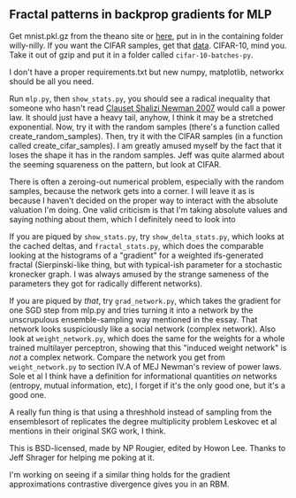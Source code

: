 Fractal patterns in backprop gradients for MLP
---

Get mnist.pkl.gz from the theano site or [here](https://github.com/mnielsen/neural-networks-and-deep-learning/blob/master/data/mnist.pkl.gz), put in in the containing folder willy-nilly. If you want the CIFAR samples, get that [data](https://www.cs.toronto.edu/~kriz/cifar.html). CIFAR-10, mind you. Take it out of gzip and put it in a folder called `cifar-10-batches-py`.

I don't have a proper requirements.txt but new numpy, matplotlib, networkx should be all you need.

Run `mlp.py`, then `show_stats.py`, you should see a radical inequality that someone who hasn't read [Clauset Shalizi Newman 2007](http://arxiv.org/abs/0706.1062) would call a power law. It should just have a heavy tail, anyhow, I think it may be a stretched exponential. Now, try it with the random samples (there's a function called create_random_samples). Then, try it with the CIFAR samples (in a function called create_cifar_samples). I am greatly amused myself by the fact that it loses the shape it has in the random samples. Jeff was quite alarmed about the seeming squareness on the pattern, but look at CIFAR.

There is often a zeroing-out numerical problem, especially with the random samples, because the network gets into a corner. I will leave it as is because I haven't decided on the proper way to interact with the absolute valuation I'm doing. One valid criticism is that I'm taking absolute values and saying nothing about them, which I definitely need to look into

If you are piqued by `show_stats.py`, try `show_delta_stats.py`, which looks at the cached deltas, and `fractal_stats.py`, which does the comparable looking at the histograms of a "gradient" for a weighted ifs-generated fractal (Sierpinski-like thing, but with typical-ish parameter for a stochastic kronecker graph. I was always amused by the strange sameness of the parameters they got for radically different networks).

If you are piqued by _that_, try `grad_network.py`, which takes the gradient for one SGD step from mlp.py and tries turning it into a network by the unscrupulous ensemble-sampling way mentioned in the essay. That network looks suspiciously like a social network (complex network). Also look at `weight_network.py`, which does the same for the weights for a whole trained multilayer perceptron, showing that this "induced weight network" is _not_ a complex network. Compare the network you get from `weight_network.py` to section IV.A of MEJ Newman's review of power laws. Sole et al I think have a definition for informational quantities _on_ networks (entropy, mutual information, etc), I forget if it's the only good one, but it's a good one.

A really fun thing is that using a threshhold instead of sampling from the ensemblesort of replicates the degree multiplicity problem Leskovec et al mentions in their original SKG work, I think.

This is BSD-licensed, made by NP Rougier, edited by Howon Lee. Thanks to Jeff Shrager for helping me poking at it.

I'm working on seeing if a similar thing holds for the gradient approximations contrastive divergence gives you in an RBM.
